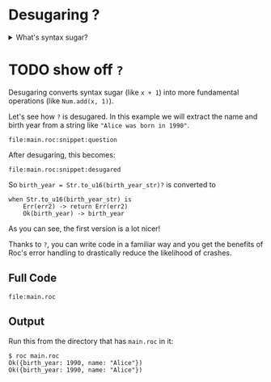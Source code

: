 # Desugaring ?

<details>
  <summary>What's syntax sugar?</summary>
  
  Syntax within a programming language that is designed to make things easier 
  to read or express. It allows developers to write code in a more concise, readable, or
  convenient way without adding new functionality to the language itself.
</details>

# TODO show off ` ? `

Desugaring converts syntax sugar (like `x + 1`) into more fundamental operations (like `Num.add(x, 1)`).

Let's see how `?` is desugared. In this example we will extract the name and birth year from a
string like `"Alice was born in 1990"`.
```roc
file:main.roc:snippet:question
```

After desugaring, this becomes:
```roc
file:main.roc:snippet:desugared
```

So `birth_year = Str.to_u16(birth_year_str)?` is converted to

```roc
when Str.to_u16(birth_year_str) is
    Err(err2) -> return Err(err2)
    Ok(birth_year) -> birth_year
```
As you can see, the first version is a lot nicer!

Thanks to `?`, you can write code in a familiar way and you get the benefits of Roc's
error handling to drastically reduce the likelihood of crashes.

## Full Code
```roc
file:main.roc
```

## Output

Run this from the directory that has `main.roc` in it:

```
$ roc main.roc
Ok({birth_year: 1990, name: "Alice"})
Ok({birth_year: 1990, name: "Alice"})
```
